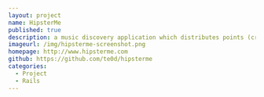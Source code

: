 ```yaml
---
layout: project
name: HipsterMe
published: true
description: a music discovery application which distributes points (cred) to users based on how popular bands become after an initial cred investment
imageurl: /img/hipsterme-screenshot.png
homepage: http://www.hipsterme.com
github: https://github.com/te0d/hipsterme
categories:
  - Project
  - Rails
---
```

